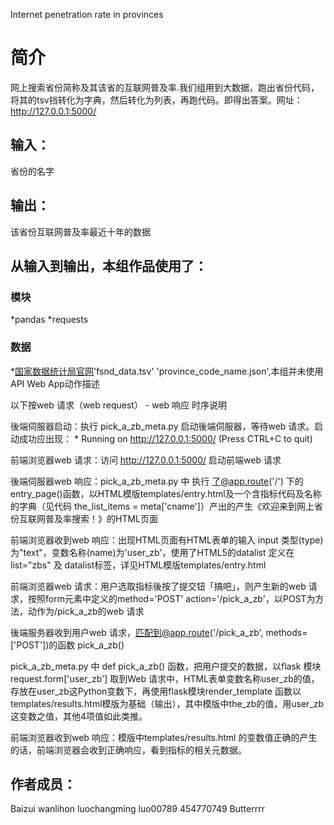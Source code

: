 Internet penetration rate in provinces 

		
# 简介 
网上搜索省份简称及其该省的互联网普及率.我们组用到大数据，跑出省份代码，将其的tsv挡转化为字典，然后转化为列表，再跑代码。即得出答案。网址： http://127.0.0.1:5000/


		

## 输入：
省份的名字
## 输出：
该省份互联网普及率最近十年的数据
## 从输入到输出，本组作品使用了：
### 模块
*pandas
*requests
### 数据
*[国家数据统计局官网](http://data.stats.gov.cn/easyquery.htm?cn=E0103)'fsnd_data.tsv'	'province_code_name.json',本组并未使用API
Web App动作描述

以下按web 请求（web request） - web 响应 时序说明

後端伺服器启动：执行 pick_a_zb_meta.py 启动後端伺服器，等待web 请求。启动成功应出现： * Running on http://127.0.0.1:5000/ (Press CTRL+C to quit)

前端浏览器web 请求：访问 http://127.0.0.1:5000/ 启动前端web 请求

後端伺服器web 响应：pick_a_zb_meta.py 中 执行 了@app.route('/') 下的 entry_page()函数，以HTML模版templates/entry.html及一个含指标代码及名称的字典（见代码 the_list_items = meta['cname']）产出的产生《欢迎来到网上省份互联网普及率搜索！》的HTML页面

前端浏览器收到web 响应：出现HTML页面有HTML表单的输入 input 类型(type) 为"text"，变数名称(name)为'user_zb'，使用了HTML5的datalist 定义在 list="zbs" 及 datalist标签，详见HTML模版templates/entry.html

前端浏览器web 请求：用户选取指标後按了提交钮「搞吧」，则产生新的web 请求，按照form元素中定义的method='POST' action='/pick_a_zb'，以POST为方法，动作为/pick_a_zb的web 请求

後端服务器收到用户web 请求，匹配到@app.route('/pick_a_zb', methods=['POST'])的函数 pick_a_zb()

pick_a_zb_meta.py 中 def pick_a_zb() 函数，把用户提交的数据，以flask 模块request.form['user_zb']	取到Web 请求中，HTML表单变数名称user_zb的值，存放在user_zb这Python变数下，再使用flask模块render_template 函数以templates/results.html模版为基础（输出），其中模版中the_zb的值，用user_zb这变数之值，其他4项值如此类推。

前端浏览器收到web 响应：模版中templates/results.html 的变数值正确的产生的话，前端浏览器会收到正确响应，看到指标的相关元数据。

## 作者成员：
Baizui
wanlihon
luochangming
luo00789
454770749
Butterrrr

		

